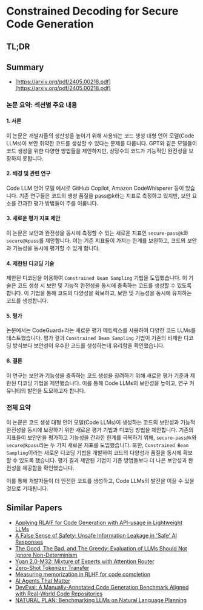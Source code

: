 # Constrained Decoding for Secure Code Generation
## TL;DR
## Summary
- [https://arxiv.org/pdf/2405.00218.pdf](https://arxiv.org/pdf/2405.00218.pdf)

### 논문 요약: 섹션별 주요 내용

#### 1. 서론
이 논문은 개발자들의 생산성을 높이기 위해 사용되는 코드 생성 대형 언어 모델(Code LLMs)이 보안 취약한 코드를 생성할 수 있다는 문제를 다룹니다. GPT와 같은 모델들이 코드 생성을 위한 다양한 방법들을 제안하지만, 상당수의 코드가 기능적인 완전성을 보장하지 못합니다.

#### 2. 배경 및 관련 연구
Code LLM 언어 모델 예시로 GitHub Copilot, Amazon CodeWhisperer 등이 있습니다. 기존 연구들은 코드의 생성 품질을 pass@k라는 지표로 측정하고 있지만, 보안 요소를 간과한 평가 방법들이 주를 이룹니다.

#### 3. 새로운 평가 지표 제안
이 논문은 보안과 완전성을 동시에 측정할 수 있는 새로운 지표인 `secure-pass@k`와 `secure@kpass`를 제안합니다. 이는 기존 지표들이 가지는 한계를 보완하고, 코드의 보안과 기능성을 동시에 평가할 수 있게 합니다.

#### 4. 제한된 디코딩 기술
제한된 디코딩을 이용하여 `Constrained Beam Sampling` 기법을 도입했습니다. 이 기술은 코드 생성 시 보안 및 기능적 완전성을 동시에 충족하는 코드를 생성할 수 있도록 합니다. 이 기법을 통해 코드의 다양성을 확보하고, 보안 및 기능성을 동시에 유지하는 코드를 생성합니다.

#### 5. 평가
논문에서는 CodeGuard+라는 새로운 평가 메트릭스를 사용하여 다양한 코드 LLMs를 테스트했습니다. 평가 결과 `Constrained Beam Sampling` 기법이 기존의 비제한 디코딩 방식보다 보안성이 우수한 코드를 생성하는데 유리함을 확인했습니다.

#### 6. 결론
이 연구는 보안과 기능성을 충족하는 코드 생성을 장려하기 위해 새로운 평가 기준과 제한된 디코딩 기법을 제안했습니다. 이를 통해 Code LLMs의 보안성을 높이고, 연구 커뮤니티의 발전을 도모하고자 합니다.

### 전체 요약
이 논문은 코드 생성 대형 언어 모델(Code LLMs)이 생성하는 코드의 보안성과 기능적 완전성을 동시에 보장하기 위한 새로운 평가 기법과 디코딩 방법을 제안합니다. 기존의 지표들이 보안만을 평가하고 기능성을 간과한 한계를 극복하기 위해, `secure-pass@k`와 `secure@kpass`라는 두 가지 새로운 지표를 도입했습니다. 또한, `Constrained Beam Sampling`이라는 새로운 디코딩 기법을 개발하여 코드의 다양성과 품질을 동시에 확보할 수 있도록 했습니다. 평가 결과 제안된 기법이 기존 방법들보다 더 나은 보안성과 완전성을 제공함을 확인했습니다.

이를 통해 개발자들이 더 안전한 코드를 생성하고, Code LLMs의 발전을 이끌 수 있을 것으로 기대됩니다.

## Similar Papers
- [Applying RLAIF for Code Generation with API-usage in Lightweight LLMs](2406.20060.md)
- [A False Sense of Safety: Unsafe Information Leakage in 'Safe' AI Responses](2407.02551.md)
- [The Good, The Bad, and The Greedy: Evaluation of LLMs Should Not Ignore Non-Determinism](2407.10457.md)
- [Yuan 2.0-M32: Mixture of Experts with Attention Router](2405.17976.md)
- [Zero-Shot Tokenizer Transfer](2405.07883.md)
- [Measuring memorization in RLHF for code completion](2406.11715.md)
- [AI Agents That Matter](2407.01502.md)
- [DevEval: A Manually-Annotated Code Generation Benchmark Aligned with Real-World Code Repositories](2405.19856.md)
- [NATURAL PLAN: Benchmarking LLMs on Natural Language Planning](2406.04520.md)
